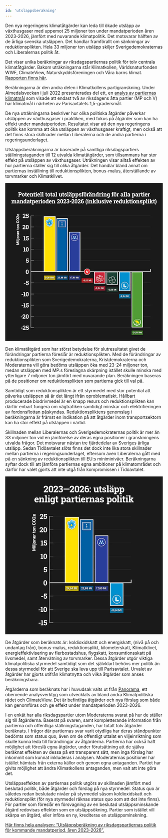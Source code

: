 ```yaml
---
id: 'utslappsberakning' 
---
```


Den nya regeringens klimatåtgärder kan leda till ökade utsläpp av växthusgaser med uppemot 25 miljoner ton under mandatperioden åren 2023-2026, jämfört med nuvarande klimatpolitik. Det motsvarar hälften av de årliga svenska utsläppen. Det handlar framförallt om sänkningar av reduktionsplikten. Hela 33 miljoner ton utsläpp skiljer Sverigedemokraternas och Liberalernas politik åt.

Det visar unika beräkningar av riksdagspartiernas politik för tolv centrala klimatåtgärder. Bakom uträkningarna står Klimatkollen, Världsnaturfonden WWF, ClimateView, Naturskyddsföreningen och Våra barns klimat. [Rapporten finns här](https://www.klimatkollen.se/utslappsberakningar.pdf).

Beräkningarna är den andra delen i Klimatkollens partigranskning. Under Almedalsveckan i juli 2022 presenterades del ett, en [analys av partiernas klimatmål](/insights/klimatmal) som visade att endast två av riksdagens åtta partier (MP och V) har klimatmål i närheten av Parisavtalets 1,5-gradersmål.

De nya uträkningarna beskriver hur olika politiska åtgärder påverkar utsläppen av växthusgaser i praktiken, med fokus på åtgärder som kan ha effekt under mandatperioden. Resultatet visar att den nya regeringens politik kan komma att öka utsläppen av växthusgaser kraftigt, men också att det finns stora skillnader mellan Liberalerna och de andra partierna i regeringsunderlaget.

Utsläppsberäkningarna är baserade på samtliga riksdagspartiers ställningstaganden till 12 utvalda klimatåtgärder, som tillsammans har stor effekt på utsläppen av växthusgaser. Uträkningen visar alltså effekten av hur partierna ställer sig till olika åtgärder. Det handlar bland annat om partiernas inställning till reduktionsplikten, bonus-malus, återställande av torvmarker och Klimatklivet.

![Potentiell kumulativ utsläppsminskning eller utsläppsökning med partiernas politik under nästa mandatperiod, jämfört med en fortsättning av redan beslutade åtgärder. Positiva värden (SD, KD och M) innebär att utsläppen riskerar att öka under mandatperioden 2023–2026. Streckad area avser effekten av återvätning av torvmarker samt av konsumtionsbaserade utsläpp från livsmedelsproduktion och flyg som delvis äger rum utanför Sveriges gränser.](/public/images/blogImages/totala-utslapp-alla-partier.webp)

Den klimatåtgärd som har störst betydelse för slutresultatet givet de förändringar partierna föreslår är reduktionsplikten. Med de förändringar av reduktionsplikten som Sverigedemokraterna, Kristdemokraterna och Moderaterna vill göra bedöms utsläppen öka med 23-24 miljoner ton, medan utsläppen med MP:s föreslagna skärpning istället skulle minska med ytterligare 7 miljoner ton jämfört med nuvarande plan. Beräkningen baseras på de positioner om reduktionsplikten som partierna gick till val på.

Samtidigt som reduktionsplikten är ett styrmedel med stor potential att påverka utsläppen så är det långt ifrån oproblematiskt. Hållbart producerade biodrivmedel är en knapp resurs och reduktionsplikten kan därför enbart fungera om vägtrafiken samtidigt minskar och elektrifieringen av fordonsflottan påskyndas. Reduktionspliktens genomslag i beräkningarna är främst en indikation på att åtgärder inom transportsektorn kan ha stor effekt på utsläppen i närtid.

Skillnaden mellan Liberalernas och Sverigedemokraternas politik är mer än 33 miljoner ton vid en jämförelse av deras egna positioner i granskningens utvalda frågor. Det motsvarar nästan tre fjärdedelar av Sveriges årliga utsläpp. Sedan Tidöavtalet slöts finns det dock inte lika stora skillnader mellan partierna i regeringsunderlaget, eftersom även Liberalerna gått med på en sänkning av reduktionsplikten till EU:s miniminivåer. Beräkningarna syftar dock till att jämföra partiernas egna ambitioner på klimatområdet och därför har valet gjorts att inte utgå från kompromissen i Tidöavtalet.

![Potential för kumulativ utsläppsminskning eller utsläppsökning med partiernas politik under nästa mandatperiod, jämfört med en fortsättning av redan beslutade åtgärder. Positivt värde betyder att utsläppen ökar, negativt värde betyder att utsläppen minskar.](/public/images/blogImages/utslapp-partiers-politik.webp)

De åtgärder som beräknats är: koldioxidskatt och energiskatt, (nivå på och undantag från), bonus-malus, reduktionsplikt, kilometerskatt, Klimatklivet, energieffektivisering av flerbostadshus, flygskatt, konsumtionsskatt på livsmedel, samt återvätning av torvmarker. Dessa åtgärder utgör viktiga klimatpolitiska styrmedel samtidigt som det självklart behövs mer politik än dessa styrmedel för att Sverige ska leva upp till Parisavtalet. Urvalet av åtgärder har gjorts utifrån klimatnytta och vilka åtgärder som anses beräkningsbara.

Åtgärderna som beräknats har i huvudsak valts ut från [Panorama](https://www.klimatpolitiskaradet.se/panorama/), ett oberoende analysverktyg som utvecklats av bland andra Klimatpolitiska rådet och ClimateView. Det är befintliga åtgärder och nya förslag som både kan genomföras och ge effekt under mandatperioden 2023-2026.

I en enkät har alla riksdagspartier utom Moderaterna svarat på hur de ställer sig till åtgärderna. Baserat på svaren, samt kompletterande information från partierna och offentliga ställningstaganden, har totalt tolv åtgärder beräknats. I frågor där partiernas svar varit otydliga har deras ståndpunkter bedömts som status quo, även om de offentligt uttalat en viljeinriktning som skulle kunna leda till förändringar av åtgärderna. Partierna har också haft möjlighet att föreslå egna åtgärder, under förutsättning att de själva beräknat effekten av dessa på ett transparent sätt, men inga förslag har inkommit som kunnat inkluderas i analysen. Moderaternas positioner har istället hämtats från externa källor och genom egna antaganden. Partiet har givits möjlighet att ändra Klimatkollens antaganden, men valt att inte göra det.

Utsläppseffekten av partiernas politik utgörs av skillnaden jämfört med beslutad politik, både åtgärder och förslag på nya styrmedel. Status quo är således redan beslutade nivåer på styrmedel såsom koldioxidskatt och reduktionsplikt (för nya styrmedel räknas status quo som att det inte finns). För partier som föreslår en försvagning av en beslutad utsläppsminskande åtgärd redovisas effekten som en utsläppsökning. Partier som istället vill skärpa en åtgärd, eller införa en ny, krediteras en utsläppsminskning.

[Här finns hela analysen: “Utsläppsberäkning av riksdagspartiernas politik för kommande mandatperiod, åren 2023-2026”.](https://www.klimatkollen.se/utslappsberakningar.pdf)
